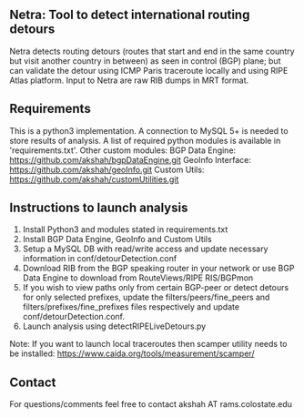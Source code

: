 Netra: Tool to detect international routing detours
--------------------------------------------

Netra detects routing detours (routes that start and end in the same country but visit another country in between) as 
seen in control (BGP) plane; but can validate the detour using ICMP Paris traceroute locally and using RIPE Atlas 
platform. Input to Netra are raw RIB dumps in MRT format. 


Requirements
------------------

This is a python3 implementation. A connection to MySQL 5+ is needed to store results of analysis.
A list of required python modules is available in 'requirements.txt'.
Other custom modules:
BGP Data Engine: https://github.com/akshah/bgpDataEngine.git
GeoInfo Interface: https://github.com/akshah/geoInfo.git
Custom Utils: https://github.com/akshah/customUtilities.git

Instructions to launch analysis
--------------------------

1. Install Python3 and modules stated in requirements.txt
2. Install BGP Data Engine, GeoInfo and Custom Utils
3. Setup a MySQL DB with read/write access and update necessary information in conf/detourDetection.conf
4. Download RIB from the BGP speaking router in your network or use BGP Data Engine to download from RouteViews/RIPE RIS/BGPmon
5. If you wish to view paths only from certain BGP-peer or detect detours for only selected prefixes, update the 
filters/peers/fine_peers and filters/prefixes/fine_prefixes files respectively and update conf/detourDetection.conf.
6. Launch analysis using detectRIPELiveDetours.py

Note: If you want to launch local traceroutes then scamper utility needs to be installed: https://www.caida.org/tools/measurement/scamper/

Contact
---------

For questions/comments feel free to contact akshah AT rams.colostate.edu